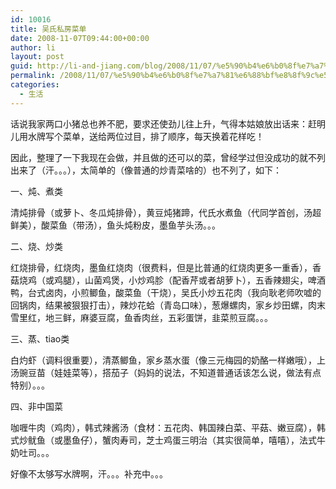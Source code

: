 ```yaml
---
id: 10016
title: 吴氏私房菜单
date: 2008-11-07T09:44:00+00:00
author: li
layout: post
guid: http://li-and-jiang.com/blog/2008/11/07/%e5%90%b4%e6%b0%8f%e7%a7%81%e6%88%bf%e8%8f%9c%e5%8d%95/
permalink: /2008/11/07/%e5%90%b4%e6%b0%8f%e7%a7%81%e6%88%bf%e8%8f%9c%e5%8d%95/
categories:
  - 生活
---
```

话说我家两口小猪总也养不肥，要求还使劲儿往上升，气得本姑娘放出话来：赶明儿用水牌写个菜单，送给两位过目，排了顺序，每天换着花样吃！ 

因此，整理了一下我现在会做，并且做的还可以的菜，曾经学过但没成功的就不列出来了（汗。。。），太简单的（像普通的炒青菜啥的）也不列了，如下： 

一、炖、煮类 

清炖排骨（或萝卜、冬瓜炖排骨），黄豆炖猪蹄，代氏水煮鱼（代同学首创，汤超鲜美），酸菜鱼（带汤），鱼头炖粉皮，墨鱼芋头汤。。。 

二、烧、炒类 

红烧排骨，红烧肉，墨鱼红烧肉（很费料，但是比普通的红烧肉更多一重香），香菇烧鸡（或鸡腿），山菌鸡煲，小炒鸡胗（配香芹或者胡萝卜），五香辣翅尖，啤酒鸭，台式卤肉，小煎鲫鱼，酸菜鱼（干烧），吴氏小炒五花肉（我向耿老师吹嘘的回锅肉，结果被狠狠打击），辣炒花蛤（青岛口味），葱爆螺肉，家乡炒田螺，肉末雪里红，地三鲜，麻婆豆腐，鱼香肉丝，五彩蛋饼，韭菜煎豆腐。。。 

三、蒸、tiao类 

白灼虾（调料很重要），清蒸鲫鱼，家乡蒸水蛋（像三元梅园的奶酪一样嫩哦），上汤豌豆苗（娃娃菜等），搭茄子（妈妈的说法，不知道普通话该怎么说，做法有点特别）。。。 

四、非中国菜 

咖喱牛肉（鸡肉），韩式辣酱汤（食材：五花肉、韩国辣白菜、平菇、嫩豆腐），韩式炒鱿鱼（或墨鱼仔），蟹肉寿司，芝士鸡蛋三明治（其实很简单，嘻嘻），法式牛奶吐司。。。 

好像不太够写水牌啊，汗。。。补充中。。。